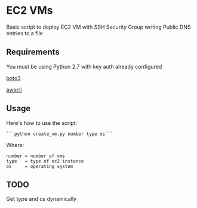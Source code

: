 EC2 VMs
===============

Basic script to deploy EC2 VM with SSH Security Group writing Public DNS entries to a file


Requirements
------------

You must be using Python 2.7 with key auth already configured


[boto3](https://boto3.amazonaws.com/v1/documentation/api/latest/index.html)


[awscli](https://pypi.org/project/awscli)


Usage
--------------

Here's how to use the script:
 
    ```python create_vm.py number type os```

Where:

    number = number of vms
    type   = type of ec2 instance
    os     = operating system

TODO
------------
Get type and os dynamically
